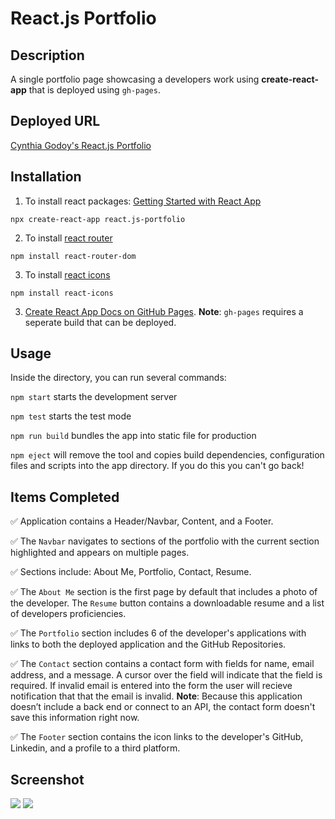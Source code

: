 # React.js Portfolio

## Description
A single portfolio page showcasing a developers work using **create-react-app** that is deployed using `gh-pages`.

## Deployed URL
[Cynthia Godoy's React.js Portfolio]()

## Installation

1. To install react packages: [Getting Started with React App](https://create-react-app.dev/docs/getting-started/)
```
npx create-react-app react.js-portfolio
```

2. To install [react router](https://www.npmjs.com/package/react-router)
```
npm install react-router-dom
```

3. To install [react icons](https://www.npmjs.com/package/react-icons)
```
npm install react-icons
```

3. [Create React App Docs on GitHub Pages](https://create-react-app.dev/docs/deployment/#github-pages). **Note**: `gh-pages` requires a seperate build that can be deployed.

## Usage
Inside the directory, you can run several commands:

`npm start` starts the development server

`npm test` starts the test mode

`npm run build` bundles the app into static file for production

`npm eject` will remove the tool and copies build dependencies, configuration files and scripts into the app directory. If you do this you can't go back!

## Items Completed

✅ Application contains a Header/Navbar, Content, and a Footer.

✅ The `Navbar` navigates to sections of the portfolio with the current section highlighted and appears on multiple pages.

✅ Sections include: About Me, Portfolio, Contact, Resume.

✅ The `About Me` section is the first page by default that includes a photo of the developer. The `Resume` button contains a downloadable resume and a list of developers proficiencies.

✅ The `Portfolio` section includes 6 of the developer's applications with links to both the deployed application and the GitHub Repositories.

✅ The `Contact` section contains a contact form with fields for name, email address, and a message. A cursor over the field will indicate that the field is required. If invalid email is entered into the form the user will recieve notification that that the email is invalid. **Note**: Because this application doesn’t include a back end or connect to an API, the contact form doesn't save this information right now.

✅ The `Footer` section contains the icon links to the developer's GitHub, Linkedin, and a profile to a third platform.

## Screenshot
![](images/Screenshot.PNG)
![](images/Screenshot2.PNG)